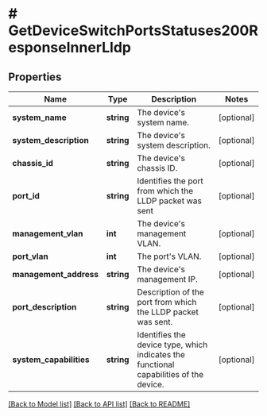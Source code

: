 # # GetDeviceSwitchPortsStatuses200ResponseInnerLldp

## Properties

Name | Type | Description | Notes
------------ | ------------- | ------------- | -------------
**system_name** | **string** | The device&#39;s system name. | [optional]
**system_description** | **string** | The device&#39;s system description. | [optional]
**chassis_id** | **string** | The device&#39;s chassis ID. | [optional]
**port_id** | **string** | Identifies the port from which the LLDP packet was sent | [optional]
**management_vlan** | **int** | The device&#39;s management VLAN. | [optional]
**port_vlan** | **int** | The port&#39;s VLAN. | [optional]
**management_address** | **string** | The device&#39;s management IP. | [optional]
**port_description** | **string** | Description of the port from which the LLDP packet was sent. | [optional]
**system_capabilities** | **string** | Identifies the device type, which indicates the functional capabilities of the device. | [optional]

[[Back to Model list]](../../README.md#models) [[Back to API list]](../../README.md#endpoints) [[Back to README]](../../README.md)
